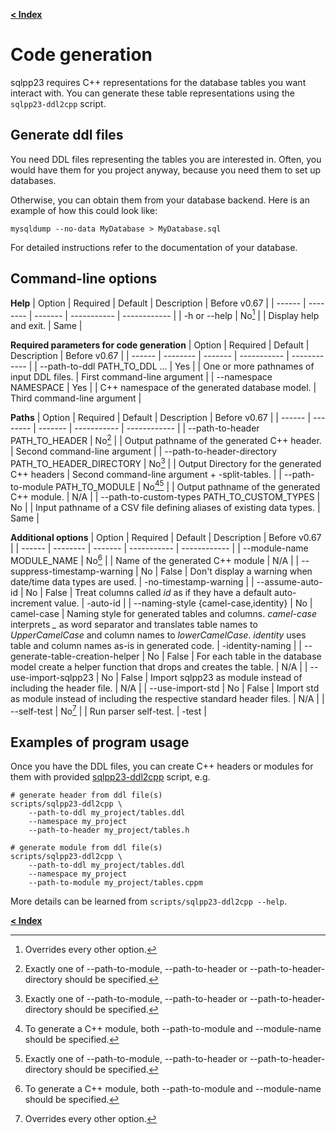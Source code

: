 [**\< Index**](/docs/README.md)

# Code generation

sqlpp23 requires C++ representations for the database tables you want interact
with. You can generate these table representations using the `sqlpp23-ddl2cpp` script.

## Generate ddl files

You need DDL files representing the tables you are interested in. Often, you
would have them for you project anyway, because you need them to set up
databases.

Otherwise, you can obtain them from your database backend. Here is an example of
how this could look like:

```
mysqldump --no-data MyDatabase > MyDatabase.sql

```

For detailed instructions refer to the documentation of your database.

## Command-line options

**Help**
| Option | Required | Default | Description | Before v0.67 |
| ------ | -------- | ------- | ----------- | ------------ |
| -h or --help | No[^1] | | Display help and exit. | Same |

**Required parameters for code generation**
| Option | Required | Default | Description | Before v0.67 |
| ------ | -------- | ------- | ----------- | ------------ |
| --path-to-ddl PATH_TO_DDL ... | Yes | | One or more pathnames of input DDL files. | First command-line argument |
| --namespace NAMESPACE | Yes | | C++ namespace of the generated database model. | Third command-line argument |

**Paths**
| Option | Required | Default | Description | Before v0.67 |
| ------ | -------- | ------- | ----------- | ------------ |
| --path-to-header PATH_TO_HEADER | No[^3] | | Output pathname of the generated C++ header. | Second command-line argument |
| --path-to-header-directory PATH_TO_HEADER_DIRECTORY | No[^3] | | Output Directory for the generated C++ headers | Second command-line argument + -split-tables. |
| --path-to-module PATH_TO_MODULE | No[^2][^3] | | Output pathname of the generated C++ module. | N/A |
| --path-to-custom-types PATH_TO_CUSTOM_TYPES | No | | Input pathname of a CSV file defining aliases of existing data types. | Same |

**Additional options**
| Option | Required | Default | Description | Before v0.67 |
| ------ | -------- | ------- | ----------- | ------------ |
| --module-name MODULE_NAME | No[^2] | | Name of the generated C++ module | N/A |
| --suppress-timestamp-warning | No | False | Don't display a warning when date/time data types are used. | -no-timestamp-warning |
| --assume-auto-id | No | False | Treat columns called *id* as if they have a default auto-increment value. | -auto-id |
| --naming-style {camel-case,identity} | No | camel-case | Naming style for generated tables and columns. *camel-case* interprets *_* as word separator and translates table names to *UpperCamelCase* and column names to *lowerCamelCase*. *identity* uses table and column names as-is in generated code. |  -identity-naming |
| --generate-table-creation-helper | No | False | For each table in the database model create a helper function that drops and creates the table. | N/A |
| --use-import-sqlpp23 | No | False | Import sqlpp23 as module instead of including the header file. | N/A |
| --use-import-std | No | False | Import std as module instead of including the respective standard header files. | N/A |
| --self-test | No[^1] | | Run parser self-test. | -test |

[^1]: Overrides every other option.
[^2]: To generate a C++ module, both --path-to-module and --module-name should be specified.
[^3]: Exactly one of --path-to-module, --path-to-header or --path-to-header-directory should be specified.

## Examples of program usage

Once you have the DDL files, you can create C++ headers or modules for them with provided
[sqlpp23-ddl2cpp](/scripts) script, e.g.

```
# generate header from ddl file(s)
scripts/sqlpp23-ddl2cpp \
    --path-to-ddl my_project/tables.ddl
    --namespace my_project
    --path-to-header my_project/tables.h
```

```
# generate module from ddl file(s)
scripts/sqlpp23-ddl2cpp \
    --path-to-ddl my_project/tables.ddl
    --namespace my_project
    --path-to-module my_project/tables.cppm
```

More details can be learned from `scripts/sqlpp23-ddl2cpp --help`.

[**\< Index**](/docs/README.md)
